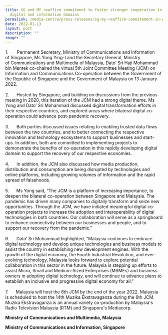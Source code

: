 ```yaml
---
title: SG and MY reaffirm commitment to foster stronger cooperation in the
  digital and information domains
permalink: /media-centre/press-releases/sg-my-reaffirm-commitement-in-digital-domain/
date: 2022-01-13
layout: post
description: ""
image: ""
---
```

<p>1.<span style="white-space: pre;">		</span>Permanent Secretary, Ministry of Communications and Information of&nbsp;Singapore, Ms Yong Ying-I and the Secretary General, Ministry of&nbsp;Communications and Multimedia of Malaysia, Dato’ Sri Haji Mohammad bin&nbsp;Mentek co-chaired the virtual 5th Joint Committee Meeting (JCM) on Information&nbsp;and Communications Co-operation between the Government of the Republic&nbsp;of Singapore and the Government of Malaysia on 13 January 2022.&nbsp;<br>
<br>
2.<span style="white-space: pre;">		</span>Hosted by Singapore, and building on discussions from the previous meeting&nbsp;in 2020, this iteration of the JCM had a strong digital theme. Ms Yong and&nbsp;Dato’ Sri Mohammad discussed digital transformation efforts in their respective&nbsp;countries, and explored areas where bilateral digital co-operation could&nbsp;advance post-pandemic recovery.&nbsp;<br>
<br>
3.<span style="white-space: pre;">		</span>Both parties discussed issues relating to enabling trusted data flows between&nbsp;the two countries, and to better connecting the respective innovation and&nbsp;technology ecosystems to support businesses and start-ups. In addition, both&nbsp;are committed to implementing projects to demonstrate the benefits of&nbsp;co-operation in this rapidly developing digital domain to support the recovery of&nbsp;our respective economies.&nbsp;<br>
<br>
4.<span style="white-space: pre;">		</span>In addition, the JCM also discussed how media production, distribution and&nbsp;consumption are being disrupted by technologies and online platforms,&nbsp;including growing volumes of information and the rapid spread of falsehoods.&nbsp;<br>
<br>
5.<span style="white-space: pre;">		</span>Ms Yong said, “The JCM is a platform of increasing importance, to deepen the&nbsp;bilateral co-operation between Singapore and Malaysia. The pandemic has&nbsp;driven many companies to digitally transform and seize new opportunities.&nbsp;Through the JCM, we have initiated meaningful digital co-operation projects to&nbsp;increase the adoption and interoperability of digital technologies in both&nbsp;countries. Our collaboration will serve as a springboard to enhance connectivity&nbsp;between our businesses and people, and to support our recovery from the&nbsp;pandemic.”&nbsp;<br>
<br>
6.<span style="white-space: pre;">		</span>Dato’ Sri Mohammad highlighted, “Malaysia continues to embrace digital&nbsp;technology and develop unique technologies and business models to assist the&nbsp;country in establishing new development engines. With the growth of the digital&nbsp;economy, the Fourth Industrial Revolution, and ever-evolving technology,&nbsp;Malaysia looks forward to explore potential collaboration in this sector in the&nbsp;future. Malaysia is stepping up efforts to assist Micro, Small and Medium-Sized&nbsp;Enterprises (MSMEs) and business owners in adopting digital technology, and&nbsp;will continue to advance plans to establish an inclusive and progressive digital&nbsp;economy for all.”&nbsp;<br>
<br>
7.<span style="white-space: pre;">		</span>Malaysia will host the 6th JCM by the end of the year 2022. Malaysia is&nbsp;scheduled to host the 14th Muzika Ekstravaganza during the 6th JCM. Muzika&nbsp;Ekstravaganza is an annual variety co-production by Malaysia's Radio&nbsp;Television Malaysia (RTM) and Singapore's Mediacorp.&nbsp;</p>
<p><strong></strong><strong>Ministry of Communications and Multimedia, Malaysia&nbsp;</strong></p>
<p><strong></strong><strong>Ministry of Communications and Information, Singapore</strong></p>